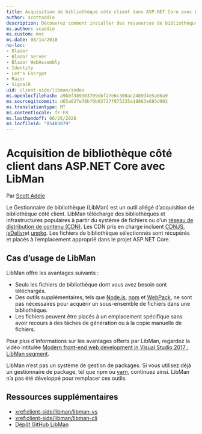 ```yaml
---
title: Acquisition de bibliothèque côté client dans ASP.NET Core avec LibMan
author: scottaddie
description: Découvrez comment installer des ressources de bibliothèque côté client dans un projet ASP.NET Core à l’aide du Gestionnaire de bibliothèque (LibMan).
ms.author: scaddie
ms.custom: mvc
ms.date: 08/14/2018
no-loc:
- Blazor
- Blazor Server
- Blazor WebAssembly
- Identity
- Let's Encrypt
- Razor
- SignalR
uid: client-side/libman/index
ms.openlocfilehash: a9b0f389303709ebf27e6c300ac2489d4e5a86a9
ms.sourcegitcommit: d65a027e78bf0b83727f975235a18863e685d902
ms.translationtype: MT
ms.contentlocale: fr-FR
ms.lasthandoff: 06/26/2020
ms.locfileid: "85403079"
---
```

# <a name="client-side-library-acquisition-in-aspnet-core-with-libman"></a>Acquisition de bibliothèque côté client dans ASP.NET Core avec LibMan

Par [Scott Addie](https://twitter.com/Scott_Addie)

Le Gestionnaire de bibliothèque (LibMan) est un outil allégé d’acquisition de bibliothèque côté client. LibMan télécharge des bibliothèques et infrastructures populaires à partir du système de fichiers ou d’un [réseau de distribution de contenu (CDN)](https://wikipedia.org/wiki/Content_delivery_network). Les CDN pris en charge incluent [CDNJS](https://cdnjs.com/), [jsDelivr](https://www.jsdelivr.com/)et [unpkg](https://unpkg.com/#/). Les fichiers de bibliothèque sélectionnés sont récupérés et placés à l’emplacement approprié dans le projet ASP.NET Core.

## <a name="libman-use-cases"></a>Cas d’usage de LibMan

LibMan offre les avantages suivants :

* Seuls les fichiers de bibliothèque dont vous avez besoin sont téléchargés.
* Des outils supplémentaires, tels que [Node.js](https://nodejs.org), [npm](https://www.npmjs.com) et [WebPack](https://webpack.js.org), ne sont pas nécessaires pour acquérir un sous-ensemble de fichiers dans une bibliothèque.
* Les fichiers peuvent être placés à un emplacement spécifique sans avoir recours à des tâches de génération ou à la copie manuelle de fichiers.

Pour plus d’informations sur les avantages offerts par LibMan, regardez la vidéo intitulée [Modern front-end web development in Visual Studio 2017 : LibMan segment](https://channel9.msdn.com/Events/Build/2017/B8073#time=43m34s).

LibMan n’est pas un système de gestion de packages. Si vous utilisez déjà un gestionnaire de package, tel que npm ou [yarn](https://yarnpkg.com), continuez ainsi. LibMan n’a pas été développé pour remplacer ces outils.

## <a name="additional-resources"></a>Ressources supplémentaires

* <xref:client-side/libman/libman-vs>
* <xref:client-side/libman/libman-cli>
* [Dépôt GitHub LibMan](https://github.com/aspnet/LibraryManager)

